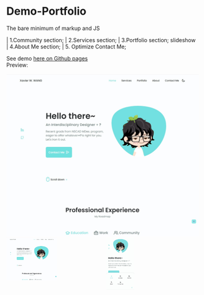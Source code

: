 # Demo-Portfolio
The bare minimum of markup and JS

 | 1.Community section;
 | 2.Services section;
 | 3.Portfolio section; slideshow
 | 4.About Me section;
 | 5. Optimize Contact Me;
 
See demo <a href="https://xavier-ww.github.io/Demo-Portfolio-Project/" target="_blank">here on Github pages</a>\
Preview: 

<img src="preview.jpg" alt="preview of this project" height="60%" >
<div style="display:flex">
     <div style="flex:1;padding-right:10px;">
          <img src="preview.jpg" alt="desktop preview of this project" width="55%"/>
     </div>
     <div style="flex:1;padding-left:10px;">
          <img src="mobilepre.jpg" alt="mobile preview of this project"width="30%"/>
     </div>
</div>
